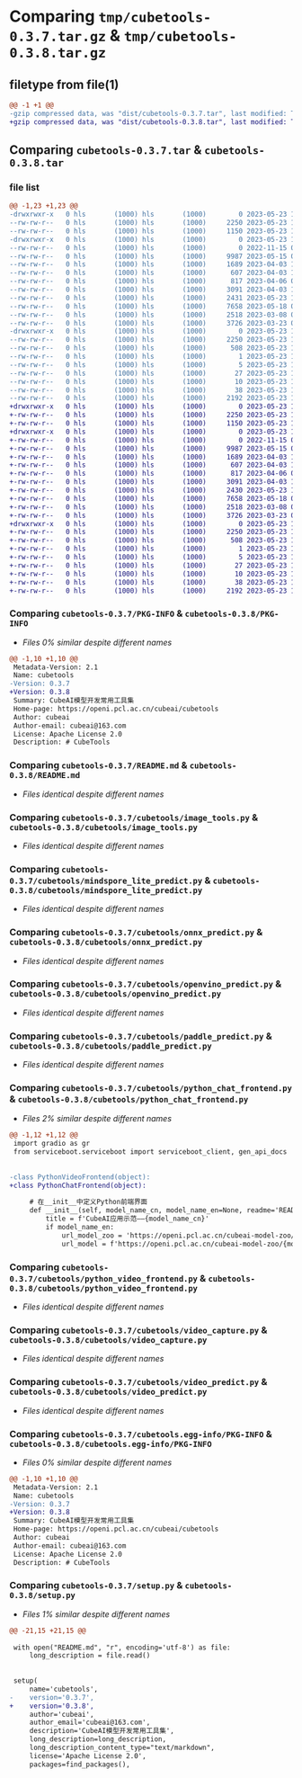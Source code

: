 # Comparing `tmp/cubetools-0.3.7.tar.gz` & `tmp/cubetools-0.3.8.tar.gz`

## filetype from file(1)

```diff
@@ -1 +1 @@
-gzip compressed data, was "dist/cubetools-0.3.7.tar", last modified: Tue May 23 11:30:22 2023, max compression
+gzip compressed data, was "dist/cubetools-0.3.8.tar", last modified: Tue May 23 11:33:52 2023, max compression
```

## Comparing `cubetools-0.3.7.tar` & `cubetools-0.3.8.tar`

### file list

```diff
@@ -1,23 +1,23 @@
-drwxrwxr-x   0 hls       (1000) hls       (1000)        0 2023-05-23 11:30:22.000000 cubetools-0.3.7/
--rw-rw-r--   0 hls       (1000) hls       (1000)     2250 2023-05-23 11:30:22.000000 cubetools-0.3.7/PKG-INFO
--rw-rw-r--   0 hls       (1000) hls       (1000)     1150 2023-05-23 11:30:19.000000 cubetools-0.3.7/README.md
-drwxrwxr-x   0 hls       (1000) hls       (1000)        0 2023-05-23 11:30:22.000000 cubetools-0.3.7/cubetools/
--rw-rw-r--   0 hls       (1000) hls       (1000)        0 2022-11-15 06:16:42.000000 cubetools-0.3.7/cubetools/__init__.py
--rw-rw-r--   0 hls       (1000) hls       (1000)     9987 2023-05-15 01:24:04.000000 cubetools-0.3.7/cubetools/image_tools.py
--rw-rw-r--   0 hls       (1000) hls       (1000)     1689 2023-04-03 13:20:28.000000 cubetools-0.3.7/cubetools/mindspore_lite_predict.py
--rw-rw-r--   0 hls       (1000) hls       (1000)      607 2023-04-03 13:20:28.000000 cubetools-0.3.7/cubetools/onnx_predict.py
--rw-rw-r--   0 hls       (1000) hls       (1000)      817 2023-04-06 07:12:09.000000 cubetools-0.3.7/cubetools/openvino_predict.py
--rw-rw-r--   0 hls       (1000) hls       (1000)     3091 2023-04-03 13:20:28.000000 cubetools-0.3.7/cubetools/paddle_predict.py
--rw-rw-r--   0 hls       (1000) hls       (1000)     2431 2023-05-23 11:30:19.000000 cubetools-0.3.7/cubetools/python_chat_frontend.py
--rw-rw-r--   0 hls       (1000) hls       (1000)     7658 2023-05-18 07:11:58.000000 cubetools-0.3.7/cubetools/python_video_frontend.py
--rw-rw-r--   0 hls       (1000) hls       (1000)     2518 2023-03-08 07:16:48.000000 cubetools-0.3.7/cubetools/video_capture.py
--rw-rw-r--   0 hls       (1000) hls       (1000)     3726 2023-03-23 06:14:20.000000 cubetools-0.3.7/cubetools/video_predict.py
-drwxrwxr-x   0 hls       (1000) hls       (1000)        0 2023-05-23 11:30:22.000000 cubetools-0.3.7/cubetools.egg-info/
--rw-rw-r--   0 hls       (1000) hls       (1000)     2250 2023-05-23 11:30:22.000000 cubetools-0.3.7/cubetools.egg-info/PKG-INFO
--rw-rw-r--   0 hls       (1000) hls       (1000)      508 2023-05-23 11:30:22.000000 cubetools-0.3.7/cubetools.egg-info/SOURCES.txt
--rw-rw-r--   0 hls       (1000) hls       (1000)        1 2023-05-23 11:30:22.000000 cubetools-0.3.7/cubetools.egg-info/dependency_links.txt
--rw-rw-r--   0 hls       (1000) hls       (1000)        5 2023-05-23 11:30:22.000000 cubetools-0.3.7/cubetools.egg-info/entry_points.txt
--rw-rw-r--   0 hls       (1000) hls       (1000)       27 2023-05-23 11:30:22.000000 cubetools-0.3.7/cubetools.egg-info/requires.txt
--rw-rw-r--   0 hls       (1000) hls       (1000)       10 2023-05-23 11:30:22.000000 cubetools-0.3.7/cubetools.egg-info/top_level.txt
--rw-rw-r--   0 hls       (1000) hls       (1000)       38 2023-05-23 11:30:22.000000 cubetools-0.3.7/setup.cfg
--rw-rw-r--   0 hls       (1000) hls       (1000)     2192 2023-05-23 11:30:19.000000 cubetools-0.3.7/setup.py
+drwxrwxr-x   0 hls       (1000) hls       (1000)        0 2023-05-23 11:33:52.000000 cubetools-0.3.8/
+-rw-rw-r--   0 hls       (1000) hls       (1000)     2250 2023-05-23 11:33:52.000000 cubetools-0.3.8/PKG-INFO
+-rw-rw-r--   0 hls       (1000) hls       (1000)     1150 2023-05-23 11:30:19.000000 cubetools-0.3.8/README.md
+drwxrwxr-x   0 hls       (1000) hls       (1000)        0 2023-05-23 11:33:52.000000 cubetools-0.3.8/cubetools/
+-rw-rw-r--   0 hls       (1000) hls       (1000)        0 2022-11-15 06:16:42.000000 cubetools-0.3.8/cubetools/__init__.py
+-rw-rw-r--   0 hls       (1000) hls       (1000)     9987 2023-05-15 01:24:04.000000 cubetools-0.3.8/cubetools/image_tools.py
+-rw-rw-r--   0 hls       (1000) hls       (1000)     1689 2023-04-03 13:20:28.000000 cubetools-0.3.8/cubetools/mindspore_lite_predict.py
+-rw-rw-r--   0 hls       (1000) hls       (1000)      607 2023-04-03 13:20:28.000000 cubetools-0.3.8/cubetools/onnx_predict.py
+-rw-rw-r--   0 hls       (1000) hls       (1000)      817 2023-04-06 07:12:09.000000 cubetools-0.3.8/cubetools/openvino_predict.py
+-rw-rw-r--   0 hls       (1000) hls       (1000)     3091 2023-04-03 13:20:28.000000 cubetools-0.3.8/cubetools/paddle_predict.py
+-rw-rw-r--   0 hls       (1000) hls       (1000)     2430 2023-05-23 11:33:50.000000 cubetools-0.3.8/cubetools/python_chat_frontend.py
+-rw-rw-r--   0 hls       (1000) hls       (1000)     7658 2023-05-18 07:11:58.000000 cubetools-0.3.8/cubetools/python_video_frontend.py
+-rw-rw-r--   0 hls       (1000) hls       (1000)     2518 2023-03-08 07:16:48.000000 cubetools-0.3.8/cubetools/video_capture.py
+-rw-rw-r--   0 hls       (1000) hls       (1000)     3726 2023-03-23 06:14:20.000000 cubetools-0.3.8/cubetools/video_predict.py
+drwxrwxr-x   0 hls       (1000) hls       (1000)        0 2023-05-23 11:33:52.000000 cubetools-0.3.8/cubetools.egg-info/
+-rw-rw-r--   0 hls       (1000) hls       (1000)     2250 2023-05-23 11:33:52.000000 cubetools-0.3.8/cubetools.egg-info/PKG-INFO
+-rw-rw-r--   0 hls       (1000) hls       (1000)      508 2023-05-23 11:33:52.000000 cubetools-0.3.8/cubetools.egg-info/SOURCES.txt
+-rw-rw-r--   0 hls       (1000) hls       (1000)        1 2023-05-23 11:33:52.000000 cubetools-0.3.8/cubetools.egg-info/dependency_links.txt
+-rw-rw-r--   0 hls       (1000) hls       (1000)        5 2023-05-23 11:33:52.000000 cubetools-0.3.8/cubetools.egg-info/entry_points.txt
+-rw-rw-r--   0 hls       (1000) hls       (1000)       27 2023-05-23 11:33:52.000000 cubetools-0.3.8/cubetools.egg-info/requires.txt
+-rw-rw-r--   0 hls       (1000) hls       (1000)       10 2023-05-23 11:33:52.000000 cubetools-0.3.8/cubetools.egg-info/top_level.txt
+-rw-rw-r--   0 hls       (1000) hls       (1000)       38 2023-05-23 11:33:52.000000 cubetools-0.3.8/setup.cfg
+-rw-rw-r--   0 hls       (1000) hls       (1000)     2192 2023-05-23 11:33:50.000000 cubetools-0.3.8/setup.py
```

### Comparing `cubetools-0.3.7/PKG-INFO` & `cubetools-0.3.8/PKG-INFO`

 * *Files 0% similar despite different names*

```diff
@@ -1,10 +1,10 @@
 Metadata-Version: 2.1
 Name: cubetools
-Version: 0.3.7
+Version: 0.3.8
 Summary: CubeAI模型开发常用工具集
 Home-page: https://openi.pcl.ac.cn/cubeai/cubetools
 Author: cubeai
 Author-email: cubeai@163.com
 License: Apache License 2.0
 Description: # CubeTools
```

### Comparing `cubetools-0.3.7/README.md` & `cubetools-0.3.8/README.md`

 * *Files identical despite different names*

### Comparing `cubetools-0.3.7/cubetools/image_tools.py` & `cubetools-0.3.8/cubetools/image_tools.py`

 * *Files identical despite different names*

### Comparing `cubetools-0.3.7/cubetools/mindspore_lite_predict.py` & `cubetools-0.3.8/cubetools/mindspore_lite_predict.py`

 * *Files identical despite different names*

### Comparing `cubetools-0.3.7/cubetools/onnx_predict.py` & `cubetools-0.3.8/cubetools/onnx_predict.py`

 * *Files identical despite different names*

### Comparing `cubetools-0.3.7/cubetools/openvino_predict.py` & `cubetools-0.3.8/cubetools/openvino_predict.py`

 * *Files identical despite different names*

### Comparing `cubetools-0.3.7/cubetools/paddle_predict.py` & `cubetools-0.3.8/cubetools/paddle_predict.py`

 * *Files identical despite different names*

### Comparing `cubetools-0.3.7/cubetools/python_chat_frontend.py` & `cubetools-0.3.8/cubetools/python_chat_frontend.py`

 * *Files 2% similar despite different names*

```diff
@@ -1,12 +1,12 @@
 import gradio as gr
 from serviceboot.serviceboot import serviceboot_client, gen_api_docs
 
 
-class PythonVideoFrontend(object):
+class PythonChatFrontend(object):
 
     # 在__init__中定义Python前端界面
     def __init__(self, model_name_cn, model_name_en=None, readme='README.md'):
         title = f'CubeAI应用示范——{model_name_cn}'
         if model_name_en:
             url_model_zoo = 'https://openi.pcl.ac.cn/cubeai-model-zoo/cubeai-model-zoo'
             url_model = f'https://openi.pcl.ac.cn/cubeai-model-zoo/{model_name_en}'
```

### Comparing `cubetools-0.3.7/cubetools/python_video_frontend.py` & `cubetools-0.3.8/cubetools/python_video_frontend.py`

 * *Files identical despite different names*

### Comparing `cubetools-0.3.7/cubetools/video_capture.py` & `cubetools-0.3.8/cubetools/video_capture.py`

 * *Files identical despite different names*

### Comparing `cubetools-0.3.7/cubetools/video_predict.py` & `cubetools-0.3.8/cubetools/video_predict.py`

 * *Files identical despite different names*

### Comparing `cubetools-0.3.7/cubetools.egg-info/PKG-INFO` & `cubetools-0.3.8/cubetools.egg-info/PKG-INFO`

 * *Files 0% similar despite different names*

```diff
@@ -1,10 +1,10 @@
 Metadata-Version: 2.1
 Name: cubetools
-Version: 0.3.7
+Version: 0.3.8
 Summary: CubeAI模型开发常用工具集
 Home-page: https://openi.pcl.ac.cn/cubeai/cubetools
 Author: cubeai
 Author-email: cubeai@163.com
 License: Apache License 2.0
 Description: # CubeTools
```

### Comparing `cubetools-0.3.7/setup.py` & `cubetools-0.3.8/setup.py`

 * *Files 1% similar despite different names*

```diff
@@ -21,15 +21,15 @@
 
 with open("README.md", "r", encoding='utf-8') as file:
     long_description = file.read()
 
 
 setup(
     name='cubetools',
-    version='0.3.7',
+    version='0.3.8',
     author='cubeai',
     author_email='cubeai@163.com',
     description='CubeAI模型开发常用工具集',
     long_description=long_description,
     long_description_content_type="text/markdown",
     license='Apache License 2.0',
     packages=find_packages(),
```

